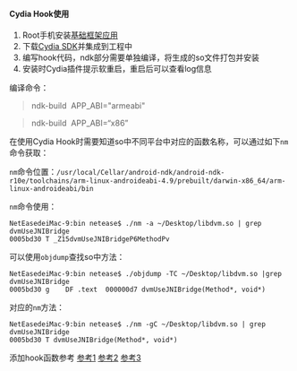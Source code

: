#### Cydia Hook使用
1. Root手机安装[基础框架应用](http://www.cydiasubstrate.com/)
2. 下载[Cydia SDK](http://www.cydiasubstrate.com/id/73e45fe5-4525-4de7-ac14-6016652cc1b8/)并集成到工程中
3. 编写hook代码，ndk部分需要单独编译，将生成的so文件打包并安装
4. 安装时Cydia插件提示软重启，重启后可以查看log信息

编译命令：
> ndk-build  APP_ABI="armeabi"

> ndk-build  APP_ABI=“x86”

在使用Cydia Hook时需要知道so中不同平台中对应的函数名称，可以通过如下`nm`命令获取：

`nm`命令位置：`/usr/local/Cellar/android-ndk/android-ndk-r10e/toolchains/arm-linux-androideabi-4.9/prebuilt/darwin-x86_64/arm-linux-androideabi/bin`

`nm`命令使用：
```
NetEasedeiMac-9:bin netease$ ./nm -a ~/Desktop/libdvm.so | grep dvmUseJNIBridge
0005bd30 T _Z15dvmUseJNIBridgeP6MethodPv
```

可以使用`objdump`查找so中方法：
```
NetEasedeiMac-9:bin netease$ ./objdump -TC ~/Desktop/libdvm.so |grep dvmUseJNIBridge
0005bd30 g    DF .text	000000d7 dvmUseJNIBridge(Method*, void*)
```
对应的`nm`方法：
```
NetEasedeiMac-9:bin netease$ ./nm -gC ~/Desktop/libdvm.so | grep dvmUseJNIBridge
0005bd30 T dvmUseJNIBridge(Method*, void*)
```
添加hook函数参考 [参考1](http://www.csdn.net/article/2015-08-07/2825405) [参考2](http://blog.csdn.net/qq_18870023/article/details/52247483) [参考3](http://www.cnblogs.com/goodhacker/p/4912904.html)
